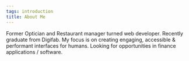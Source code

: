 ```yaml
---
tags: introduction
title: About Me
---
```


Former Optician and Restaurant manager turned web developer.
Recently graduate from Digifab. My focus is on creating engaging, accessible & performant interfaces for humans. Looking for opportunities in finance applications / software.